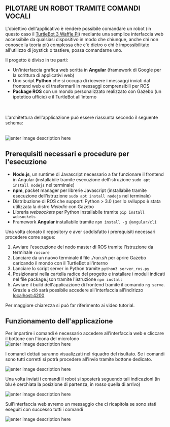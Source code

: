 
## PILOTARE UN ROBOT TRAMITE COMANDI VOCALI
L'obiettivo dell'applicativo è rendere possibile comandare un robot (in questo caso il [TurtleBot 3 Waffle Pi](https://www.robotis.us/turtlebot-3-waffle-pi/)) mediante una semplice interfaccia web accessibile da qualsiasi dispositivo in modo che chiunque, anche chi non conosce la teoria più complessa che c'è dietro o chi è impossibilitato all'utilizzo di joystick o tastiere, possa comandarne uno.

Il progetto è diviso in tre parti:

 - Un'interfaccia grafica web scritta in **Angular** (framework di Google per la scrittura di applicativi web)
 - Uno script **Python** che si occupa di ricevere i messaggi inviati dal frontend web e di trasformarli in messaggi comprensibili per ROS
 - **Package ROS** con un mondo personalizzato realizzato con Gazebo (un ipotetico ufficio) e il TurtleBot all'interno

<br>
<br>
L'architettura dell'applicazione può essere riassunta secondo il seguente schema:

<br>![enter image description here](https://drive.google.com/uc?export=view&id=1nFRPcXeqt0rihDR_TSKJ4Jj19tvwoMUK)


## Prerequisiti necessari e procedure per l'esecuzione

 - **Node.js**, un runtime di Javascript necessario a far funzionare il frontend in Angular (installabile tramite esecuzione dell'istruzione `sudo apt install nodejs` nel terminale)
 - **npm**, packet manager per librerie Javascript (installabile tramite esecuzione dell'istruzione `sudo apt install nodejs` nel terminale)
 - Distribuzione di ROS che supporti Python > 3.0 (per lo sviluppo è stata utilizzata la distro *Melodic* con Gazebo
 - Libreria *websockets* per Python installabile tramite `pip install websockets`
 - Framework **Angular** installabile tramite `npm install -g @angular/cli`

Una volta clonato il repository e aver soddisfatto i prerequisiti necessari procedere come segue:

 1. Avviare l'esecuzione del nodo master di ROS tramite l'istruzione da terminale `roscore`
 2. Lanciare da un nuovo terminale il file *./run.sh* per aprire Gazebo caricando il mondo con il TurtleBot all'interno
 3. Lanciare lo script server in Python tramite `python3 server_ros.py`
 4. Posizionarsi nella cartella radice del progetto e installare i moduli indicati nel file package.json tramite l'istruzione `npm install`
 5. Avviare il build dell'applicazione di frontend tramite il comando `ng serve`. Grazie a ciò sarà possibile accedere all'interfaccia all'indirizzo [localhost:4200](localhost:4200)

Per maggiore chiarezza si può far riferimento ai video tutorial.

## Funzionamento dell'applicazione
Per impartire i comandi è necessario accedere all'interfaccia web e cliccare il bottone con l'icona del microfono 
<br>![enter image description here](https://drive.google.com/uc?export=view&id=1oGUGi9bMy866mAjWCMDq_A9wa09Huobc)

I comandi dettati saranno visualizzati nel riquadro del risultato. Se i comandi sono tutti corretti si potrà procedere all'invio tramite bottone dedicato.

![enter image description here](https://drive.google.com/uc?export=view&id=1C7GoL7FBEEMd1n93DvTWn4ty7k7NY3O6)


Una volta inviati i comandi il robot si sposterà seguendo tali indicazioni (in blu è cerchiata la posizione di partenza, in rosso quella di arrivo)

![enter image description here](https://drive.google.com/uc?export=view&id=1TdQe5FLB2KPi0zkATctWt3Jxa1q3adYJ)

Sull'interfaccia web avremo un messaggio che ci ricapitola se sono stati eseguiti con successo tutti i comandi

![enter image description here](https://drive.google.com/uc?export=view&id=1qclLDs76negDFsYHkyWeHy3yUYYWEybq)
